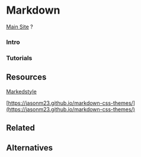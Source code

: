 # Markdown

[Main Site]() ?

### Intro

### Tutorials

## Resources

[Markedstyle](http://markedstyle.com/)

[https://jasonm23.github.io/markdown-css-themes/](https://jasonm23.github.io/markdown-css-themes/)


## Related

## Alternatives